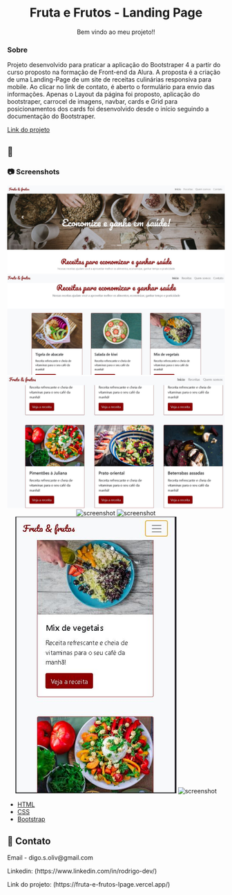 <!--
Hey, thanks for using the awesome-readme-template template.  
If you have any enhancements, then fork this project and create a pull request 
or just open an issue with the label "enhancement".

Don't forget to give this project a star for additional support ;)
Maybe you can mention me or this repo in the acknowledgements too
-->
<div align="center">

<!--   <img src="public/red-flag.png" alt="logo" width="200" height="auto" /> -->
  <h1>Fruta e Frutos - Landing Page</h1>
  
  <p>
    Bem vindo ao meu projeto!! 
  </p>
  
      
</div>
  
  
### Sobre
  Projeto desenvolvido para praticar a aplicação do Bootstraper 4 a partir do curso proposto na formação de Front-end da Alura. 
  A proposta é a criação de uma Landing-Page de um site de receitas culinárias responsiva para mobile. Ao clicar no link de contato, é aberto o formulário para envio das informações.
  Apenas o Layout da página foi proposto,
  aplicação do bootstraper, carrocel de imagens, navbar, cards e Grid para posicionamentos dos cards foi desenvolvido desde o início seguindo 
  a documentação do Bootstraper.
  
  <a href="https://fruta-e-frutos-lpage.vercel.app/">Link do projeto</a>
<br />
  

<!-- About the Project -->
## :star2:


<!-- Screenshots -->
### :camera: Screenshots


<div align="center"> 
  <img src="https://raw.githubusercontent.com/Rdoliv-19/fruta-e-frutos-lpage/master/src/Cabe%C3%A7alho.JPG" alt="screenshot"/>
  
  <img src="https://raw.githubusercontent.com/Rdoliv-19/fruta-e-frutos-lpage/master/src/In%C3%ADcio%20conte%C3%BAdo%20principal.JPG" alt="screenshot" />
  
  <img src="https://raw.githubusercontent.com/Rdoliv-19/fruta-e-frutos-lpage/master/src/Receitas.JPG" alt="screenshot" />
  
  <img src="https://raw.githubusercontent.com/Rdoliv-19/fruta-e-frutos-lpage/master/src/Formul%C3%A1rio%20contato.JPG" alt="screenshot" />
  
  <img src="https://raw.githubusercontent.com/Rdoliv-19/fruta-e-frutos-lpage/master/src/Responsivo%20in%C3%ADcio.JPG" alt="screenshot" />
  
  <img src="https://raw.githubusercontent.com/Rdoliv-19/fruta-e-frutos-lpage/master/src/Responsivo%20conteudo%20principal.JPG" alt="screenshot" />
  
  <img src="https://raw.githubusercontent.com/Rdoliv-19/fruta-e-frutos-lpage/master/src/Formul%C3%A1rio%20responsivo.JPG" alt="screenshot" />
</div>


<!-- TechStack -->

  <ul>
    <li><a href="https://developer.mozilla.org/pt-BR/docs/Web/HTML">HTML</a></li>
    <li><a href="https://developer.mozilla.org/pt-BR/docs/Web/CSS/">CSS</a></li>
    <li><a href="https://getbootstrap.com/docs/4.6/getting-started/introduction/">Bootstrap</a></li>
   
  </ul>

<!-- Contato -->
## :handshake: Contato

<p>Email -  digo.s.oliv@gmail.com</p>

<p>Linkedin: (https://www.linkedin.com/in/rodrigo-dev/)</p>

<p>Link do projeto: (https://fruta-e-frutos-lpage.vercel.app/)</p>

